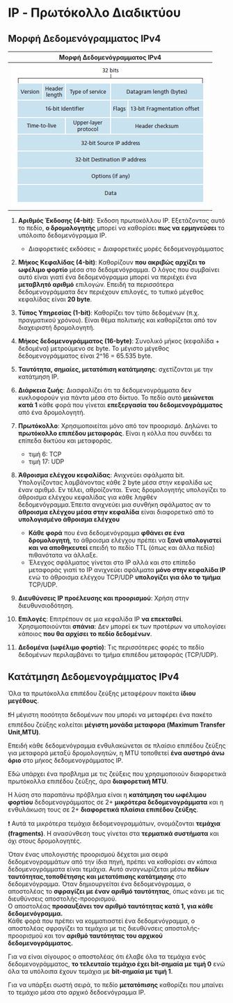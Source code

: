 # IP - Πρωτόκολλο Διαδικτύου


## Μορφή Δεδομενόγραμματος IPv4


|    Μορφή Δεδομενόγραμματος IPv4    |
| :--------------------------------: |
| <img src="./images/datagram.png"/> |

1. **Αριθμός Έκδοσης (4-bit)**: Έκδοση πρωτοκόλλου IP. Εξετάζοντας αυτό το πεδίο, **ο δρομολογητής** μπορεί να καθορίσει **πως να ερμηνεύσει** το υπόλοιπο δεδομενόγραμμα IP. 
   - Διαφορετικές εκδόσεις = Διαφορετικές μορές δεδομενογράμματος

2. **Μήκος Κεφαλίδας (4-bit)**: Καθορίζουν **που ακριβώς αρχίζει το ωφέλιμο φορτίο** μέσα στο δεδομενόγραμμα. Ο λόγος που συμβαίνει αυτό είναι γιατί ένα δεδομενόγραμμα μπορεί να περιέχει ένα **μεταβλητό αριθμό** επιλογών. Επειδή τα περισσότερα δεδομενογράμματα δεν περιέχουν επιλογές, το τυπικό μέγεθος κεφαλίδας είναι **20 byte**.

3. **Τύπος Υπηρεσίας (1-bit)**: Καθορίζει τον τύπο δεδομένων (π.χ. πραγματικού χρόνου). Είναι θέμα πολιτικής και καθορίζεται από τον διαχειριστή δρομολογητή.

4. **Μήκος δεδομενογράμματος (16-byte)**: Συνολικό μήκος (κεφαλίδα + δεδομένα) μετρούμενο σε byte. Το μέγιστο μέγεθος δεδομενογράμματος είναι 2^16 = 65.535 byte. 

5. **Ταυτότητα, σημαίες, μετατόπιση κατάτμησης**: σχετίζονται με την κατάτμηση IP.

6. **Διάρκεια ζωής**: Διασφαλίζει ότι τα δεδομενογράμματα δεν κυκλοφορούν για πάντα μέσα στο δίκτυο. Το πεδίο αυτό **μειώνεται κατά 1** κάθε φορά που γίνεται **επεξεργασία του δεδομενογράμματος** από ένα δρομολογητή.

7. **Πρωτόκολλο**: Χρησιμοποιείται μόνο από τον προορισμό. Δηλώνει το **πρωτόκολλο επιπέδου μεταφοράς**. Είναι η κόλλα που συνδέει τα επίπεδα δικτύου και μεταφοράς.
    - τιμή 6: TCP
    - τιμή 17: UDP

8. **Άθροισμα ελέγχου κεφαλίδας**: Ανιχνεύει σφάλματα bit. Υπολογίζοντας λαμβάνοντας κάθε 2 byte μέσα στην κεφαλίδα ως έναν αριθμό. Εν τέλει, αθροίζονται. Ένας δρομολογητής υπολογίζει το άθροισμα ελέγχου κεφαλίδας για κάθε ληφθέν δεδομενόγραμμα.Έπειτα ανιχνεύει μια συνθήκη σφάλματος αν το **άθροισμα ελέγχου μέσα στην κεφαλίδα** είναι διαφορετικό από το **υπολογισμένο άθροισμα ελέγχου**
   - **Κάθε φορά** που ένα δεδομενόγραμμα **φθάνει σε ένα δρομολογητή**, το άθροισμα ελέγχου πρέπει να **ξανά υπολογιστεί και να αποθηκευτεί** επειδή το πεδίο TTL (όπως και άλλα πεδία) πιθανότατα να άλλαξε.
   - Έλεγχος σφάλματος γίνεται στο IP αλλά και στο επίπεδο μεταφοράς γιατί το IP ανιχνεύει σφάλματα **μόνο στην κεφαλίδα IP** ενώ το άθροισμα ελέγχου TCP/UDP **υπολογίζει για όλο το τμήμα** TCP/UDP.
9. **Διευθύνσεις IP προέλευσης και προορισμού**: Χρήση στην διευθυνσιοδότηση.
10. **Επιλογές**: Επιτρέπουν σε μια κεφαλίδα IP **να επεκταθεί**. Χρησιμοποιούνται **σπάνια**: Δεν μπορεί εκ των προτέρων να υπολογίσει κάποιος **που θα αρχίσει το πεδίο δεδομένων**.
11. **Δεδομένα (ωφέλιμο φορτίο)**: Τις περισσότερες φορές το πεδίο δεδομένων περιλαμβάνει το τμήμα επιπέδου μεταφοράς (TCP/UDP).

## Κατάτμηση Δεδομενογράμματος IPv4

Όλα τα πρωτόκολλα επιπέδου ζεύξης μεταφέρουν πακέτα **ίδιου μεγέθους**.

❗Η μέγιστη ποσότητα δεδομένων που μπορέι να μεταφέρει ένα πακέτο επιπέδου ζεύξης καλείται **μέγιστη μονάδα μεταφορα (Maximum Transfer Unit,MTU)**.

Επειδή κάθε δεδομενόγραμμα ενθυλακώνεται σε πλαίσιο επιπέδου ζεύξης για μεταφορά μεταξύ δρομολογητών, η MTU τοποθετεί **ένα αυστηρό άνω όριο** στο μήκος δεδομενογράμματος IP. 

Εδώ υπάρχει ένα προβλημα με τις ζεύξεις που χρησιμοποιούν διαφορετικά πρωτόκολλα επιπέδου ζεύξης, άρα **διαφορετική MTU**.

Η λύση στο παραπάνω πρόβλημα είναι η **κατάτμηση του ωφέλιμου φορτίου** δεδομενογράμματος σε 2+ **μικρότερα δεδομενογράμματα** και η ενθυλάκωση τους σε 2+ **διαφορετικά πλαίσια επιπέδου ζεύξης**.

❗ Αυτά τα μικρότερα τεμάχια δεδομενογραμμάτων, ονομάζονται **τεμάχια (fragments)**. Η ανασύνθεση τους γίνεται στα **τερματικά συστήματα** και όχι στους δρομολογητές.

Όταν ένας υπολογιστής προορισμού δέχεται μια σειρά δεδομενογραμμάτων από την ίδια πηγή, πρέπει να καθορίσει αν κάποια δεδομενογράμματα είναι τεμάχια. Αυτό αναγνωρίζεται μέσω **πεδίων ταυτότητας,τοποθέτησης και μετατόπισης κατάτμησης** στο δεδομενόγραμμα. Όταν δημιουργείται ένα δεδομενόγραμμα, ο αποστολέας το **σφραγίζει με έναν αριθμό ταυτότητας**, όπως κάνει με τις διευθύνσεις αποστολής-προορισμού.  
Ο αποστολέας **προσαυξάνει τον αριθμό ταυτότητας κατά 1, για κάθε δεδομενόγραμμα.**  
Κάθε φορά που πρέπει να κομματιαστεί ένα δεδομενόγραμμα, ο αποστολέας σφραγίζει τα τεμάχια με τις διευθύνσεις αποστολής-προορισμού και τον **αριθμό ταυτότητας του αρχικού δεδομενογράμματος.**  

Για να είναι σίγουρος ο αποστολέας ότι έλαβε όλα τα τεμάχια ενός δεδομενογράμματος, **το τελευταίο τεμάχιο έχει bit-σημαία με τιμή 0** ενώ όλα τα υπόλοιπα έχουν τεμάχια με **bit-σημαία με τιμή 1**. 

Για να υπάρξει σωστή σειρά, το πεδίο **μετατόπισης** καθορίζει που μπαίνει το τεμάχιο μέσα στο αρχικό δεδοενόγραμμα IP.
